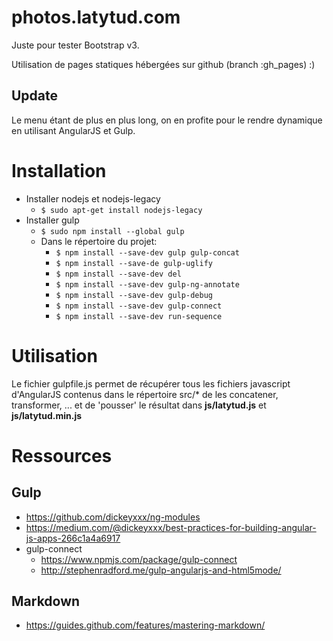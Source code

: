 # photos.latytud.com
Juste pour tester Bootstrap v3.

Utilisation de pages statiques hébergées sur github (branch :gh_pages) :)

## Update
Le menu étant de plus en plus long, on en profite pour le rendre dynamique en utilisant AngularJS et Gulp.

# Installation
- Installer nodejs et nodejs-legacy
  - ```$ sudo apt-get install nodejs-legacy```
- Installer gulp
  - ```$ sudo npm install --global gulp```
  - Dans le répertoire du projet:
    - ```$ npm install --save-dev gulp gulp-concat```
    - ```$ npm install --save-de gulp-uglify```
    - ```$ npm install --save-dev del```
    - ```$ npm install --save-dev gulp-ng-annotate```
    - ```$ npm install --save-dev gulp-debug```
    - ```$ npm install --save-dev gulp-connect```
    - ```$ npm install --save-dev run-sequence```

# Utilisation
Le fichier gulpfile.js permet de récupérer tous les fichiers javascript d'AngularJS contenus dans le répertoire src/\* de les concatener, transformer, ... et de 'pousser' le résultat dans **js/latytud.js** et **js/latytud.min.js**

# Ressources
## Gulp
- https://github.com/dickeyxxx/ng-modules
- https://medium.com/@dickeyxxx/best-practices-for-building-angular-js-apps-266c1a4a6917
- gulp-connect
  - https://www.npmjs.com/package/gulp-connect
  - http://stephenradford.me/gulp-angularjs-and-html5mode/

## Markdown
- https://guides.github.com/features/mastering-markdown/
